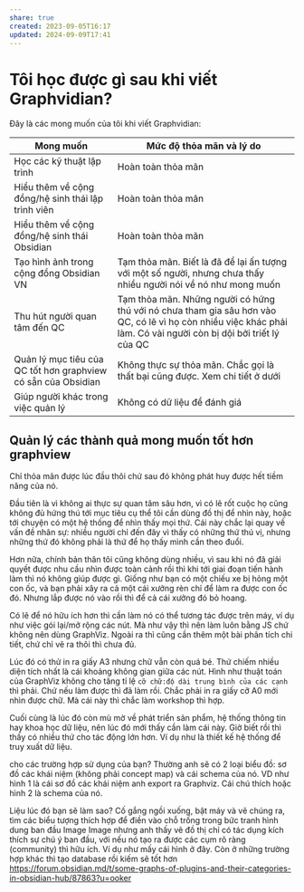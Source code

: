 ```yaml
---
share: true
created: 2023-09-05T16:17
updated: 2024-09-09T17:41
---
```

# Tôi học được gì sau khi viết Graphvidian?
Đây là các mong muốn của tôi khi viết Graphvidian:

| Mong muốn                                                     | Mức độ thỏa mãn và lý do                                                                                                                                         |
| ------------------------------------------------------------- | ---------------------------------------------------------------------------------------------------------------------------------------------------------------- |
| Học các kỹ thuật lập trình                                    | Hoàn toàn thỏa mãn                                                                                                                                               |
| Hiểu thêm về cộng đồng/hệ sinh thái lập trình viên            | Hoàn toàn thỏa mãn                                                                                                                                               |
| Hiểu thêm về cộng đồng/hệ sinh thái Obsidian                  | Hoàn toàn thỏa mãn                                                                                                                                               |
| Tạo hình ảnh trong cộng đồng Obsidian VN                      | Tạm thỏa mãn. Biết là đã để lại ấn tượng với một số người, nhưng chưa thấy nhiều người nói về nó như mong muốn                                                   |
| Thu hút người quan tâm đến QC                                 | Tạm thỏa mãn. Những người có hứng thú với nó chưa tham gia sâu hơn vào QC, có lẽ vì họ còn nhiều việc khác phải làm. Có vài người còn bị dội bởi triết lý của QC |
| Quản lý mục tiêu của QC tốt hơn graphview có sẵn của Obsidian | Không thực sự thỏa mãn. Chắc gọi là thất bại cũng được. Xem chi tiết ở dưới                                                                                      |
| Giúp người khác trong việc quản lý                            | Không có dữ liệu để đánh giá                                                                                                                                     |

## Quản lý các thành quả mong muốn tốt hơn graphview
Chỉ thỏa mãn được lúc đầu thôi chứ sau đó không phát huy được hết tiềm năng của nó. 

Đầu tiên là vì không ai thực sự quan tâm sâu hơn, vì có lẽ rốt cuộc họ cũng không đủ hứng thú tới mục tiêu cụ thể tôi cần dùng đồ thị để nhìn này, hoặc tới chuyện có một hệ thống để nhìn thấy mọi thứ. Cái này chắc lại quay về vấn đề nhân sự: nhiều người chỉ đến đây vì thấy có những thứ thú vị, nhưng những thứ đó không phải là thứ để họ thấy mình cần theo đuổi. 

Hơn nữa, chính bản thân tôi cũng không dùng nhiều, vì sau khi nó đã giải quyết được nhu cầu nhìn được toàn cảnh rồi thì khi tới giai đoạn tiến hành làm thì nó không giúp được gì. Giống như bạn có một chiếu xe bị hỏng một con ốc, và bạn phải xây ra cả một cái xưởng rèn chỉ để làm ra được con ốc đó. Nhưng lắp được nó vào rồi thì để cả cái xưởng đó bỏ hoang.

Có lẽ để nó hữu ích hơn thì cần làm nó có thể tương tác được trên máy, ví dụ như việc gói lại/mở rộng các nút. Mà như vậy thì nên làm luôn bằng JS chứ không nên dùng GraphViz. Ngoài ra thì cũng cần thêm một bài phân tích chi tiết, chứ chỉ vẽ ra thôi thì chưa đủ. 

Lúc đó có thử in ra giấy A3 nhưng chữ vẫn còn quá bé. Thứ chiếm nhiều diện tích nhất là cái khoảng không gian giữa các nút. Hình như thuật toán của GraphViz không cho tăng tỉ lệ `cỡ chữ:độ dài trung bình của các cạnh` thì phải. Chứ nếu làm được thì đã làm rồi. Chắc phải in ra giấy cỡ A0 mới nhìn được chữ. Mà cái này thì chắc làm workshop thì hợp.

Cuối cùng là lúc đó còn mù mờ về phát triển sản phẩm, hệ thống thông tin hay khoa học dữ liệu, nên lúc đó mới thấy cần làm cái này. Giờ biết rồi thì thấy có nhiều thứ cho tác động lớn hơn. Ví dụ như là thiết kế hệ thống để truy xuất dữ liệu.



cho các trường hợp sử dụng của bạn?
Thường anh sẽ có 2 loại biểu đồ: sơ đồ các khái niệm (không phải concept map) và cái schema của nó. VD như hình 1 là cái sơ đồ các khái niệm anh export ra Graphviz. Cái chú thích hoặc hình 2 là schema của nó.

Liệu lúc đó bạn sẽ làm sao?
Cố gắng ngồi xuống, bật máy và vẽ chúng ra, tìm các biểu tượng thích hợp để điền vào chỗ trống trong bức tranh hình dung ban đầu 
Image
Image
nhưng anh thấy vẽ đồ thị chỉ có tác dụng kích thích sự chú ý ban đầu, với nếu nó tạo ra được các cụm rõ ràng (community) thì hữu ích. Ví dụ như mấy cái hình ở đây. Còn ở những trường hợp khác thì tạo database rồi kiếm sẽ tốt hơn https://forum.obsidian.md/t/some-graphs-of-plugins-and-their-categories-in-obsidian-hub/87863?u=ooker